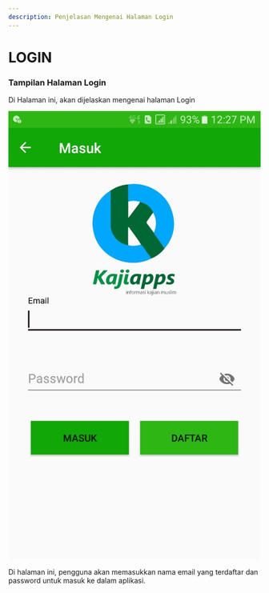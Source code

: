 ```yaml
---
description: Penjelasan Mengenai Halaman Login
---
```


# LOGIN

### Tampilan Halaman Login

Di Halaman ini, akan dijelaskan mengenai halaman Login

![Halaman Login](../.gitbook/assets/image_1095d97.jpg)

Di halaman ini, pengguna akan memasukkan nama email yang terdaftar dan password untuk masuk ke dalam aplikasi.

### 

